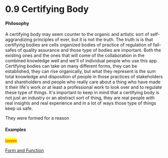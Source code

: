 # 0.9 Certifying Body

#### Philosophy

A certifying body may seem counter to the organic and artistic sort of self-aggrandizing principles of ever, but it is not the truth. The truth is is that certifying bodies are cells organized bodies of practice of regulation of fail-safes of quality assurance and those type of bodies are important. Both the existing ones and the ones that will come of the collaboration in the combined knowledge well and we'll of individual people who use this app. Certifying bodies can take on many different forms, they can be established, they can rise organically, but what they represent is the sum total knowledge and disposition of people in those practices of stakeholders and shareholders and people who really care about a thing who have made it their life's work or at least a professional work to look over and to regulate these type of things. It's important to keep in mind that a certifying body is not just an industry or an abstract sort of thing, they are real people with real insights and real experience and in a lot of ways those type of things keep us safe.

They were formed for a reason

#### Examples

<mark style="color:red;">lorem</mark>

[Form and Function](../../../../blue-paper/0.9-certifying-body.md)

